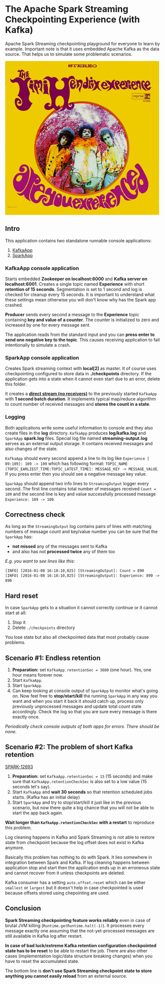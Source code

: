 # The Apache Spark Streaming Checkpointing Experience (with Kafka)
Apache Spark Streaming checkpointing playground for everyone to learn by example. Important note is that it uses
embedded Apache Kafka as the data source. That helps us to simulate some problematic scenarios.

![The Jimmy Henrix Experience](Are_You_Experienced_-_US_cover-edit.jpg?raw=true)

## Intro

This application contains two standalone runnable console applications:

1. [KafkaApp](https://github.com/pygmalios/spark-checkpoint-experience/blob/master/src/main/scala/com/pygmalios/sparkCheckpointExperience/kafka/KafkaApp.scala)
2. [SparkApp](https://github.com/pygmalios/spark-checkpoint-experience/blob/master/src/main/scala/com/pygmalios/sparkCheckpointExperience/spark/SparkApp.scala)

### KafkaApp console application

Starts embedded **Zookeeper on localhost:6000** and **Kafka server on localhost:6001**. Creates a single topic named
**Experience** with short **retention of 15 seconds**. Segmentation is set to 1 second and log is checked for cleanup
every 15 seconds. It is important to understand what these settings mean otherwise you will don't know why has the Spark
app crashed.

**Producer** sends every second a message to the **Experience** topic containing **key and value of a counter**. The
counter is initialized to zero and increased by one for every message sent.

The application reads from the standard input and you can **press enter to send one negative key to the topic**. This
causes receiving application to fail intentionally to simulate a crash.

### SparkApp console application

Creates Spark streaming context with **local[2]** as master. It of course uses checkpointing configured to store data in
**./checkpoints** directory. If the application gets into a state when it cannot even start due to an error, delete this
folder.

It creates a [**direct stream (no receivers)**](http://spark.apache.org/docs/latest/streaming-kafka-integration.html#approach-2-direct-approach-no-receivers)
to the previously started `KafkaApp` with **1 second batch duration**. It implements typical map/reduce algorithm to count
number of received messages and **stores the count in a state**.
 
### Logging

Both applications write some useful information to console and they also create files in the **log** directory.
`KafkaApp` produces **log/kafka.log** and `SparkApp` **spark.log** files. Special log file named **streaming-output.log**
serves as an external output storage. It contains received messages and also changes of the state.

`KafkaApp` should every second append a line to its log like `Experience [ 89:109]: 109 -> 109` which has following
format: `TOPIC_NAME [TOPIC_EARLIEST_TIME:TOPIC_LATEST_TIME]: MESSAGE_KEY -> MESSAGE_VALUE`. If you press enter then
you should see a negative message key value.

`SparkApp` should append two info lines to `StreamingOutput` logger every second. The first line contains total number
of messages received `Count = 109` and the second line is key and value successfully processed message
`Experience: 109 -> 109`.

## Correctness check

As long as the `StreamingOutput` log contains pairs of lines with matching numbers of message count and key/value number
you can be sure that the `SparkApp` has:
 
- **not missed** any of the messages sent to Kafka
- and also has not **processed twice** any of them too

*E.g. you want to see lines like this:*
```
[INFO] [2016-01-08 16:18:10,025] [StreamingOutput]: Count = 890
[INFO] [2016-01-08 16:18:10,025] [StreamingOutput]: Experience: 890 -> 890
```

## Hard reset

In case `SparkApp` gets to a situation it cannot correctly continue or it cannot start at all:

1. Stop it
2. Delete `./checkpoints` directory

You lose state but also all checkpointed data that most probably cause problems. 
 
## Scenario #1: Endless retention

1. **Preparation:** set `KafkaApp.retentionSec = 3600` (one hour). Yes, one hour means forever now.
2. Start `KafkaApp`.
3. Start `SparkApp`.
4. Can keep looking at console output of `SparkApp` to monitor what's going on. Now feel free to **stop/start/kill** the
   running `SparkApp` in any way you want and when you start it back it should catch up, process only previously
   unprocessed messages and update total count state accordingly. Check the log so that you are sure every message is
   there exactly once. 

*Periodically check console outputs of both apps for errors. There should be none.*

## Scenario #2: The problem of short Kafka retention

[SPARK-12693](https://issues.apache.org/jira/browse/SPARK-12693)

1. **Preparation:** set `KafkaApp.retentionSec = 15` (15 seconds) and make sure that `KafkaApp.retentionCheckSec` is
   also set to a low value (15 seconds let's say).
2. Start `KafkaApp` and **wait 30 seconds** so that retention scheduled jobs starts. (Kafka has an initial delay)
3. Start `SparkApp` and try to stop/start/kill it just like in the previous scenario, but now there quite a big chance
   that you will not be able to start the app back again.
   
**Wait longer than `KafkaApp.retentionCheckSec` with a restart** to reproduce this problem.

Log cleaning happens in Kafka and Spark Streaming is not able to restore state from checkpoint because the
log offset does not exist in Kafka anymore.

Basically this problem has nothing to do with Spark. It lies somewhere in integration between Spark and Kafka. If log
cleaning happens between application stop and start then the application ends up in an erroneous state and cannot
recover from it unless checkpoints are deleted.

Kafka consumer has a setting `auto.offset.reset` which can be either `smallest` or `largest` but it doesn't help in case
checkpointed is used because offsets stored using chepointing are used.

## Conclusion

**Spark Streaming checkpointing feature works reliably** even in case of brutal JVM killing (`Runtime.getRuntime.halt(-1)`).
It processes every message exactly one assuming that the not-yet-processed messages are still available in Kafka log after
restart.

**In case of bad luck/extreme Kafka retention configuration checkpointed state has to be reset** to be able to restart the
job. There are also other cases (implementation logic/data structure breaking changes) when you have to reset the accumulated
state.

The bottom line is **don't use Spark Streaming checkpoint state to store anything you cannot easily reload**
from an external source.